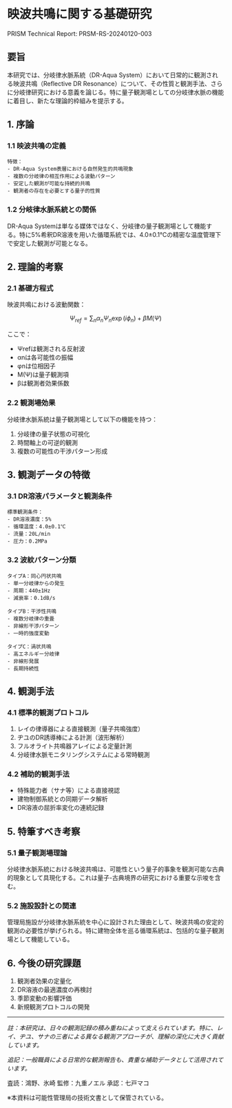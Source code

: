 # 映波共鳴に関する基礎研究
PRISM Technical Report: PRSM-RS-20240120-003

## 要旨
本研究では、分岐律水脈系統（DR-Aqua System）において日常的に観測される映波共鳴（Reflective DR Resonance）について、その性質と観測手法、さらに分岐律研究における意義を論じる。特に量子観測場としての分岐律水脈の機能に着目し、新たな理論的枠組みを提示する。

## 1. 序論

### 1.1 映波共鳴の定義
```
特徴：
- DR-Aqua System表層における自然発生的共鳴現象
- 複数の分岐律の相互作用による波動パターン
- 安定した観測が可能な持続的共鳴
- 観測者の存在を必要とする量子的性質
```

### 1.2 分岐律水脈系統との関係
DR-Aqua Systemは単なる媒体ではなく、分岐律の量子観測場として機能する。特に5%希釈DR溶液を用いた循環系統では、4.0±0.1℃の精密な温度管理下で安定した観測が可能となる。

## 2. 理論的考察

### 2.1 基礎方程式
映波共鳴における波動関数：

```math
\Psi_{ref} = \sum_{n} \alpha_n\Psi_n\exp(i\phi_n) + \beta M(\Psi)
```

ここで：
- Ψrefは観測される反射波
- αnは各可能性の振幅
- φnは位相因子
- M(Ψ)は量子観測項
- βは観測者効果係数

### 2.2 観測場効果
分岐律水脈系統は量子観測場として以下の機能を持つ：

1. 分岐律の量子状態の可視化
2. 時間軸上の可逆的観測
3. 複数の可能性の干渉パターン形成

## 3. 観測データの特徴

### 3.1 DR溶液パラメータと観測条件
```
標準観測条件：
- DR溶液濃度：5%
- 循環温度：4.0±0.1℃
- 流量：20L/min
- 圧力：0.2MPa
```

### 3.2 波紋パターン分類
```
タイプA：同心円状共鳴
- 単一分岐律からの発生
- 周期：440±1Hz
- 減衰率：0.1dB/s

タイプB：干渉性共鳴
- 複数分岐律の重畳
- 非線形干渉パターン
- 一時的強度変動

タイプC：渦状共鳴
- 高エネルギー分岐律
- 非線形発展
- 長期持続性
```

## 4. 観測手法

### 4.1 標準的観測プロトコル
1. レイの律導器による直接観測（量子共鳴強度）
2. ヂユのDR誘導棒による計測（波形解析）
3. フルオライト共鳴器アレイによる定量計測
4. 分岐律水脈モニタリングシステムによる常時観測

### 4.2 補助的観測手法
- 特殊能力者（サナ等）による直接視認
- 建物制御系統との同期データ解析
- DR溶液の屈折率変化の連続記録

## 5. 特筆すべき考察

### 5.1 量子観測場理論
分岐律水脈系統における映波共鳴は、可能性という量子的事象を観測可能な古典的現象として具現化する。これは量子-古典境界の研究における重要な示唆を含む。

### 5.2 施設設計との関連
管理局施設が分岐律水脈系統を中心に設計された理由として、映波共鳴の安定的観測の必要性が挙げられる。特に建物全体を巡る循環系統は、包括的な量子観測場として機能している。

## 6. 今後の研究課題

1. 観測者効果の定量化
2. DR溶液の最適濃度の再検討
3. 季節変動の影響評価
4. 新規観測プロトコルの開発

---
_註：本研究は、日々の観測記録の積み重ねによって支えられています。特に、レイ、ヂユ、サナの三者による異なる観測アプローチが、理解の深化に大きく貢献しています。_

_追記：一般職員による日常的な観測報告も、貴重な補助データとして活用されています。_

査読：鴻野、氷崎
監修：九重ノエル
承認：七戸マコ

※本資料は可能性管理局の技術文書として保管されている。